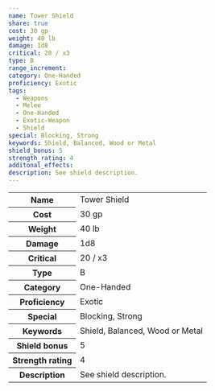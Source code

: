 ```yaml
---
name: Tower Shield
share: true
cost: 30 gp
weight: 40 lb
damage: 1d8
critical: 20 / x3
type: B
range_increment: 
category: One-Handed
proficiency: Exotic
tags:
  - Weapons
  - Melee
  - One-Handed
  - Exotic-Weapon
  - Shield
special: Blocking, Strong
keywords: Shield, Balanced, Wood or Metal
shield_bonus: 5
strength_rating: 4
additonal_effects: 
description: See shield description.
---
```

<p><span dir="ltr" style="overflow-x: auto;"><table><tbody><tr><th dir="ltr">Name</th><td dir="ltr">Tower Shield</td></tr><tr><th dir="ltr">Cost</th><td dir="ltr">30 gp</td></tr><tr><th dir="ltr">Weight</th><td dir="ltr">40 lb</td></tr><tr><th dir="ltr">Damage</th><td dir="ltr">1d8</td></tr><tr><th dir="ltr">Critical</th><td dir="ltr">20 / x3</td></tr><tr><th dir="ltr">Type</th><td dir="ltr">B</td></tr><tr><th dir="ltr">Category</th><td dir="ltr">One-Handed</td></tr><tr><th dir="ltr">Proficiency</th><td dir="ltr">Exotic</td></tr><tr><th dir="ltr">Special</th><td dir="ltr">Blocking, Strong</td></tr><tr><th dir="ltr">Keywords</th><td dir="ltr">Shield, Balanced, Wood or Metal</td></tr><tr><th dir="ltr">Shield bonus</th><td dir="auto">5</td></tr><tr><th dir="ltr">Strength rating</th><td dir="auto">4</td></tr><tr><th dir="ltr">Description</th><td dir="ltr">See shield description.</td></tr></tbody></table></span></p>